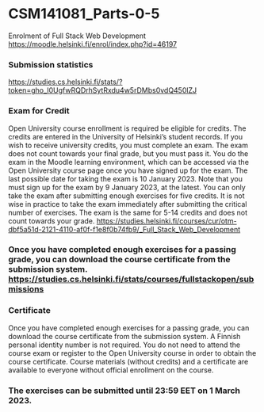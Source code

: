# CSM141081_Parts-0-5
Enrolment of Full Stack Web Development 
https://moodle.helsinki.fi/enrol/index.php?id=46197

### Submission statistics
https://studies.cs.helsinki.fi/stats/?token=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

### Exam for Credit
Open University course enrollment is required be eligible for credits. The credits are entered in the University of Helsinki’s student records. If you wish to receive university credits, you must complete an exam. The exam does not count towards your final grade, but you must pass it. You do the exam in the Moodle learning environment, which can be accessed via the Open University course page once you have signed up for the exam. The last possible date for taking the exam is 10 January 2023. Note that you must sign up for the exam by 9 January 2023, at the latest. You can only take the exam after submitting enough exercises for five credits. It is not wise in practice to take the exam immediately after submitting the critical number of exercises. The exam is the same for 5-14 credits and does not count towards your grade. https://studies.helsinki.fi/courses/cur/otm-dbf5a51d-2121-4110-af0f-f1e8f0b74fb9/_Full_Stack_Web_Development

### Once you have completed enough exercises for a passing grade, you can download the course certificate from the submission system. https://studies.cs.helsinki.fi/stats/courses/fullstackopen/submissions

### Certificate
Once you have completed enough exercises for a passing grade, you can download the course certificate from the submission system. A Finnish personal identity number is not required. You do not need to attend the course exam or register to the Open University course in order to obtain the course certificate. Course materials (without credits) and a certificate are available to everyone without official enrollment on the course.

### The exercises can be submitted until 23:59 EET on 1 March 2023.
